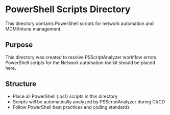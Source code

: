 # PowerShell Scripts Directory

This directory contains PowerShell scripts for network automation and MDM/Intune management.

## Purpose

This directory was created to resolve PSScriptAnalyzer workflow errors. PowerShell scripts for the Network automation toolkit should be placed here.

## Structure

- Place all PowerShell (.ps1) scripts in this directory
- Scripts will be automatically analyzed by PSScriptAnalyzer during CI/CD
- Follow PowerShell best practices and coding standards
